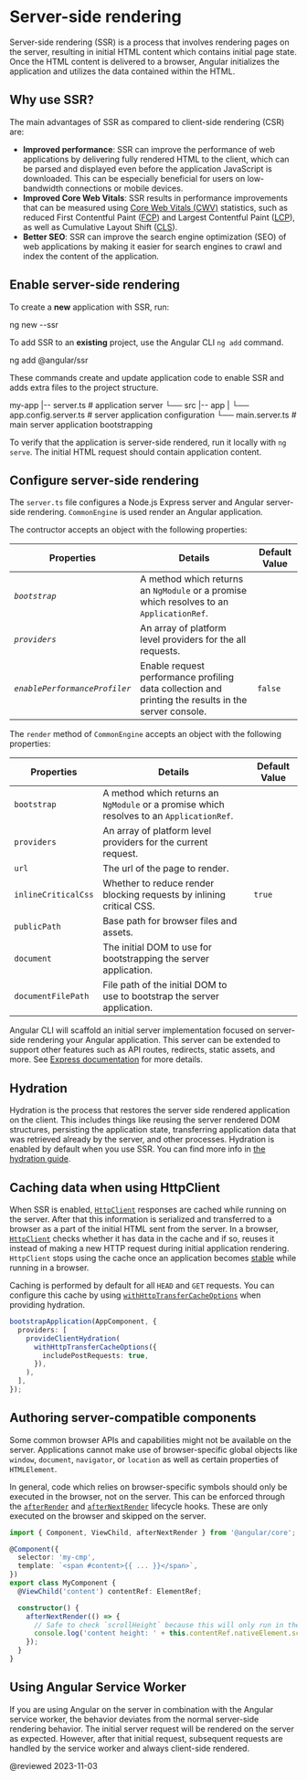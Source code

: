 # Server-side rendering

Server-side rendering (SSR) is a process that involves rendering pages on the server, resulting in initial HTML content which contains initial page state. Once the HTML content is delivered to a browser, Angular initializes the application and utilizes the data contained within the HTML.

## Why use SSR?

The main advantages of SSR as compared to client-side rendering (CSR) are:

* **Improved performance**: SSR can improve the performance of web applications by delivering fully rendered HTML to the client, which can be parsed and displayed even before the application JavaScript is downloaded. This can be especially beneficial for users on low-bandwidth connections or mobile devices.
* **Improved Core Web Vitals**: SSR results in performance improvements that can be measured using [Core Web Vitals (CWV)](https://web.dev/learn-core-web-vitals/) statistics, such as reduced First Contentful Paint ([FCP](https://developer.chrome.com/en/docs/lighthouse/performance/first-contentful-paint/)) and Largest Contentful Paint ([LCP](https://web.dev/lcp/)), as well as Cumulative Layout Shift ([CLS](https://web.dev/cls/)).
* **Better SEO**: SSR can improve the search engine optimization (SEO) of web applications by making it easier for search engines to crawl and index the content of the application.

## Enable server-side rendering

To create a **new** application with SSR, run:

<code-example format="shell" language="shell">

ng new --ssr

</code-example>

To add SSR to an **existing** project, use the Angular CLI `ng add` command.

<code-example format="shell" language="shell">

ng add &commat;angular/ssr

</code-example>

These commands create and update application code to enable SSR and adds extra files to the project structure.

<code-example language="text">

my-app
|-- server.ts                       # application server
└── src
    |-- app
    |   └── app.config.server.ts    # server application configuration
    └── main.server.ts              # main server application bootstrapping

</code-example>

To verify that the application is server-side rendered, run it locally with `ng serve`. The initial HTML request should contain application content.

## Configure server-side rendering

The `server.ts` file configures a Node.js Express server and Angular server-side rendering. `CommonEngine` is used render an Angular application.

<code-example path="ssr/server.ts" region="common-engine-ctor"></code-example>

The contructor accepts an object with the following properties:

| Properties                    | Details                                                                                              | Default Value |
| ----------------------------- | ---------------------------------------------------------------------------------------------------- | ------------- |
| _`bootstrap`_                 | A method which returns an `NgModule` or a promise which resolves to an `ApplicationRef`.             |               |
| _`providers`_                 | An array of platform level providers for the all requests.                                           |               |
| _`enablePerformanceProfiler`_ | Enable request performance profiling data collection and printing the results in the server console. | `false`       |

<code-example path="ssr/server.ts" region="navigation-request"></code-example>

The `render` method of `CommonEngine` accepts an object with the following properties:

| Properties          | Details                                                                                  | Default Value |
| ------------------- | ---------------------------------------------------------------------------------------- | ------------- |
| `bootstrap`         | A method which returns an `NgModule` or a promise which resolves to an `ApplicationRef`. |               |
| `providers`         | An array of platform level providers for the current request.                            |               |
| `url`               | The url of the page to render.                                                           |               |
| `inlineCriticalCss` | Whether to reduce render blocking requests by inlining critical CSS.                     | `true`        |
| `publicPath`        | Base path for browser files and assets.                                                  |               |
| `document`          | The initial DOM to use for bootstrapping the server application.                         |               |
| `documentFilePath`  | File path of the initial DOM to use to bootstrap the server application.                 |               |

Angular CLI will scaffold an initial server implementation focused on server-side rendering your Angular application. This server can be extended to support other features such as API routes, redirects, static assets, and more. See [Express documentation](https://expressjs.com/) for more details.

## Hydration

Hydration is the process that restores the server side rendered application on the client. This includes things like reusing the server rendered DOM structures, persisting the application state, transferring application data that was retrieved already by the server, and other processes. Hydration is enabled by default when you use SSR. You can find more info in [the hydration guide](guide/hydration).

## Caching data when using HttpClient

When SSR is enabled, [`HttpClient`](api/common/http/HttpClient) responses are cached while running on the server. After that this information is serialized and transferred to a browser as a part of the initial HTML sent from the server. In a browser, [`HttpClient`](api/common/http/HttpClient) checks whether it has data in the cache and if so, reuses it instead of making a new HTTP request during initial application rendering. `HttpClient` stops using the cache once an application becomes [stable](api/core/ApplicationRef#isStable) while running in a browser.

Caching is performed by default for all `HEAD` and `GET` requests. You can configure this cache by using [`withHttpTransferCacheOptions`](/api/platform-browser/withHttpTransferCacheOptions) when providing hydration.

```ts
bootstrapApplication(AppComponent, {
  providers: [
    provideClientHydration(
      withHttpTransferCacheOptions({
        includePostRequests: true,
      }),
    ),
  ],
});
```

## Authoring server-compatible components

Some common browser APIs and capabilities might not be available on the server. Applications cannot make use of browser-specific global objects like `window`, `document`, `navigator`, or `location` as well as certain properties of `HTMLElement`.

In general, code which relies on browser-specific symbols should only be executed in the browser, not on the server. This can be enforced through the [`afterRender`](api/core/afterRender) and [`afterNextRender`](api/core/afterNextRender) lifecycle hooks. These are only executed on the browser and skipped on the server.

```ts
import { Component, ViewChild, afterNextRender } from '@angular/core';

@Component({
  selector: 'my-cmp',
  template: `<span #content>{{ ... }}</span>`,
})
export class MyComponent {
  @ViewChild('content') contentRef: ElementRef;

  constructor() {
    afterNextRender(() => {
      // Safe to check `scrollHeight` because this will only run in the browser, not the server.
      console.log('content height: ' + this.contentRef.nativeElement.scrollHeight);
    });
  }
}
```

## Using Angular Service Worker

If you are using Angular on the server in combination with the Angular service worker, the behavior deviates from the normal server-side rendering behavior. The initial server request will be rendered on the server as expected. However, after that initial request, subsequent requests are handled by the service worker and always client-side rendered.

<!-- links -->

<!-- external links -->

<!-- end links -->

@reviewed 2023-11-03
